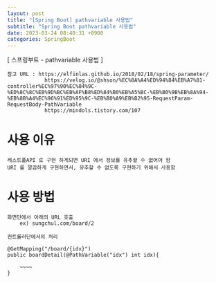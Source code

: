 ```yaml
---  
layout: post  
title: "[Spring Boot] pathvariable 사용법"  
subtitle: "Spring Boot pathvariable 사용법"  
date: 2023-03-24 08:40:31 +0900  
categories: SpringBoot  
---  
```

[ 스프링부트 - pathvariable 사용법 ]   
	  
	참고 URL : https://elfinlas.github.io/2018/02/18/spring-parameter/  
				https://velog.io/@shson/%EC%8A%A4%ED%94%84%EB%A7%81-controller%EC%97%90%EC%84%9C-%ED%8C%8C%EB%9D%BC%EB%AF%B8%ED%84%B0%EB%A5%BC-%EB%B0%9B%EB%8A%94-%EB%8B%A4%EC%96%91%ED%95%9C-%EB%B0%A9%EB%B2%95-RequestParam-RequestBody-PathVariable  
				https://mindols.tistory.com/107  
  
# 사용 이유  
	레스트풀API 로 구현 하게되면 URI 에서 정보를 유추할 수 없어야 함  
	URI 를 깔끔하게 구현하면서, 유추할 수 없도록 구현하기 위해서 사용함  
  
  
# 사용 방법  
	  
	화면단에서 아래의 URL 호출  
		ex) sungchul.com/board/2  
  
	컨트롤러단에서의 처리  
	  
	@GetMapping("/board/{idx}")  
	public boardDetail(@PathVariable("idx") int idx){  
  
		~~~~  
	}  
  
  
  
                                                                                                                                                                                                                                                                                                                                                                                                                                                                                                                                                                                                                                  

